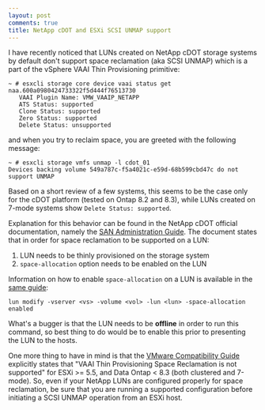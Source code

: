 ```yaml
---
layout: post
comments: true
title: NetApp cDOT and ESXi SCSI UNMAP support
---
```


I have recently noticed that LUNs created on NetApp cDOT storage systems by default don't support space reclamation (aka SCSI UNMAP) which is a part of the vSphere VAAI Thin Provisioning primitive:

```
~ # esxcli storage core device vaai status get
naa.600a0980424733322f5d444f76513730
   VAAI Plugin Name: VMW_VAAIP_NETAPP
   ATS Status: supported
   Clone Status: supported
   Zero Status: supported
   Delete Status: unsupported
```

and when you try to reclaim space, you are greeted with the following message:

```
~ # esxcli storage vmfs unmap -l cdot_01
Devices backing volume 549a787c-f5a4021c-e59d-68b599cbd47c do not support UNMAP
```

Based on a short review of a few systems, this seems to be the case only for the cDOT platform (tested on Ontap 8.2 and 8.3), while LUNs created on 7-mode systems show `Delete Status: supported`.

Explanation for this behavior can be found in the NetApp cDOT official documentation, namely the [SAN Administration Guide](https://library.netapp.com/ecmdocs/ECMP1196784/html/GUID-93D78975-6911-4EF5-BA4E-80E64B922D09.html). The document states that in order for space reclamation to be supported on a LUN:

1. LUN needs to be thinly provisioned on the storage system
2. `space-allocation` option needs to be enabled on the LUN

Information on how to enable `space-allocation` on a LUN is available in the [same guide](https://library.netapp.com/ecmdocs/ECMP1196784/html/GUID-6AD84908-041A-497D-95A7-BB6AFDD1B282.html):

```
lun modify -vserver <vs> -volume <vol> -lun <lun> -space-allocation enabled
```

What's a bugger is that the LUN needs to be **offline** in order to run this command, so best thing to do would be to enable this prior to presenting the LUN to the hosts.

One more thing to have in mind is that the [VMware Compatibility Guide](http://www.vmware.com/resources/compatibility/search.php) explicitly states that "VAAI Thin Provisioning Space Reclamation is not supported" for ESXi >= 5.5, and Data Ontap < 8.3 (both clustered and 7-mode). So, even if your NetApp LUNs are configured properly for space reclamation, be sure that you are running a supported configuration before initiating a SCSI UNMAP operation from an ESXi host.